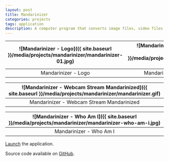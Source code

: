 ```yaml
---
layout: post
title: Mandarinizer
categories: projects
tags: application
description: A computer program that converts image files, video files or live webcam streams to Mandarin Chinese characters and/or any other characters.
---
```


![Mandarinizer - Logo]({{ site.baseurl }}/media/projects/mandarinizer/mandarinizer-01.jpg) | ![Mandarinizer - Logo Mandarinized]({{ site.baseurl }}/media/projects/mandarinizer/mandarinizer-02.jpg) |
:----------: | :----------:
Mandarinizer - Logo | Mandarinizer - Logo Mandarinized

![Mandarinizer - Webcam Stream Mandarinized]({{ site.baseurl }}/media/projects/mandarinizer/mandarinizer.gif) |
:----------: |
Mandarinizer - Webcam Stream Mandarinized |

![Mandarinizer - Who Am I]({{ site.baseurl }}/media/projects/mandarinizer/mandarinizer-who-am-i.jpg) |
:----------: |
Mandarinizer - Who Am I |

[Launch](https://jackbdu.com/mandarinizer/) the application.

Source code available on [GitHub](https://github.com/jackbdu/mandarinizer).
